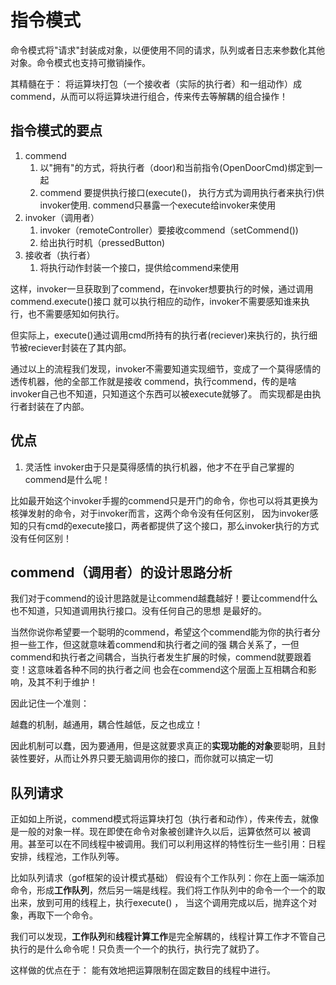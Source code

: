 # 指令模式
命令模式将"请求"封装成对象，以便使用不同的请求，队列或者日志来参数化其他对象。命令模式也支持可撤销操作。

其精髓在于：
将运算块打包（一个接收者（实际的执行者）和一组动作）成commend，从而可以将运算块进行组合，传来传去等解耦的组合操作！
## 指令模式的要点
1. commend
    1. 以"拥有"的方式，将执行者（door)和当前指令(OpenDoorCmd)绑定到一起
    2. commend 要提供执行接口(execute()， 执行方式为调用执行者来执行)供invoker使用. 
    commend只暴露一个execute给invoker来使用
2. invoker（调用者）
    1. invoker（remoteController）要接收commend（setCommend())
    2. 给出执行时机（pressedButton)
3. 接收者（执行者）
    1. 将执行动作封装一个接口，提供给commend来使用
    
这样，invoker一旦获取到了commend，在invoker想要执行的时候，通过调用commend.execute()接口
就可以执行相应的动作，invoker不需要感知谁来执行，也不需要感知如何执行。

但实际上，execute()通过调用cmd所持有的执行者(reciever)来执行的，执行细节被reciever封装在了其内部。

通过以上的流程我们发现，invoker不需要知道实现细节，变成了一个莫得感情的透传机器，他的全部工作就是接收
commend，执行commend，传的是啥invoker自己也不知道，只知道这个东西可以被execute就够了。
而实现都是由执行者封装在了内部。

## 优点
1. 灵活性
invoker由于只是莫得感情的执行机器，他才不在乎自己掌握的commend是什么呢！

比如最开始这个invoker手握的commend只是开门的命令，你也可以将其更换为核弹发射的命令，对于invoker而言，这两个命令没有任何区别，
因为invoker感知的只有cmd的execute接口，两者都提供了这个接口，那么invoker执行的方式没有任何区别！


## commend（调用者）的设计思路分析
我们对于commend的设计思路就是让commend越蠢越好！要让commend什么也不知道，只知道调用执行接口。没有任何自己的思想
是最好的。

当然你说你希望要一个聪明的commend，希望这个commend能为你的执行者分担一些工作，但这就意味着commend和执行者之间的强
耦合关系了，一但commend和执行者之间耦合，当执行者发生扩展的时候，commend就要跟着变！这意味着各种不同的执行者之间
也会在commend这个层面上互相耦合和影响，及其不利于维护！

因此记住一个准则：

越蠢的机制，越通用，耦合性越低，反之也成立！

因此机制可以蠢，因为要通用，但是这就要求真正的**实现功能的对象**要聪明，且封装性要好，从而让外界只要无脑调用你的接口，而你就可以搞定一切


## 队列请求
正如如上所说，commend模式将运算块打包（执行者和动作），传来传去，就像是一般的对象一样。现在即使在命令对象被创建许久以后，运算依然可以
被调用。甚至可以在不同线程中被调用。我们可以利用这样的特性衍生一些引用：日程安排，线程池，工作队列等。

比如队列请求（gof框架的设计模式基础）
假设有个工作队列：你在上面一端添加命令，形成**工作队列**，然后另一端是线程。我们将工作队列中的命令一个一个的取出来，放到可用的线程上，执行execute()
， 当这个调用完成以后，抛弃这个对象，再取下一个命令。

我们可以发现，**工作队列**和**线程计算工作**是完全解耦的，线程计算工作才不管自己执行的是什么命令呢！只负责一个一个的执行，执行完了就扔了。

这样做的优点在于：
能有效地把运算限制在固定数目的线程中进行。

